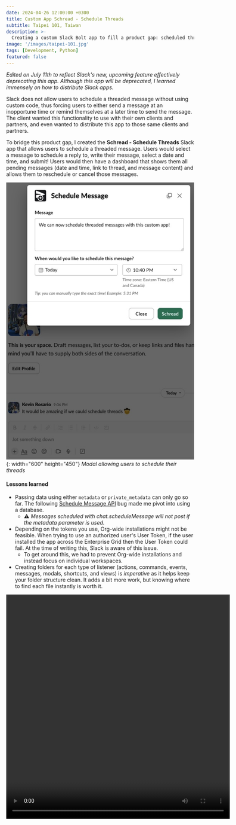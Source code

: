 ```yaml
---
date: 2024-04-26 12:00:00 +0300
title: Custom App Schread - Schedule Threads
subtitle: Taipei 101, Taiwan
description: >-
  Creating a custom Slack Bolt app to fill a product gap: scheduled threads.
image: '/images/taipei-101.jpg'
tags: [Development, Python]
featured: false
---
```


_Edited on July 11th to reflect Slack's new, upcoming feature effectively deprecating this app. Although this app will be deprecated, I learned immensely on how to distribute Slack apps._

Slack does not allow users to schedule a threaded message without using custom code, thus forcing users to either send a message at an inopportune time or remind themselves at a later time to send the message. The client wanted this functionality to use with their own clients and partners, and even wanted to distribute this app to those same clients and partners.

To bridge this product gap, I created the **Schread - Schedule Threads** Slack app that allows users to schedule a threaded message. Users would select a message to schedule a reply to, write their message, select a date and time, and submit! Users would then have a dashboard that shows them all pending messages (date and time, link to thread, and message content) and allows them to reschedule or cancel those messages. 

![Schread Modal](/images/schread/modal-white.jpg){: width="600" height="450"}
*Modal allowing users to schedule their threads*

#### Lessons learned
- Passing data using either `metadata` or `private_metadata` can only go so far. The following [Schedule Message API](https://api.slack.com/methods/chat.scheduleMessage) bug made me pivot into using a database.
    - ⚠️ _Messages scheduled with chat.scheduleMessage will not post if the metadata parameter is used._
- Depending on the tokens you use, Org-wide installations might not be feasible. When trying to use an authorized user's User Token, if the user installed the app across the Enterprise Grid then the User Token could fail. At the time of writing this, Slack is aware of this issue.
  - To get around this, we had to prevent Org-wide installations and instead focus on individual workspaces. 
- Creating folders for each type of listener (actions, commands, events, messages, modals, shortcuts, and views) is *imperative* as it helps keep your folder structure clean. It adds a bit more work, but knowing where to find each file instantly is worth it.

<!-- This way allows for continuation of text -->
<video width="600" height="600" controls>
  <source src="/images/schread/demo.mov" type="video/mp4">
</video>
<!-- For some reason this prevents new text afterwards -->
<!-- <video src="/images/schread/demo.mov" width="600" height="600" type="video/mp4" controls/>
*Is this a description?* -->